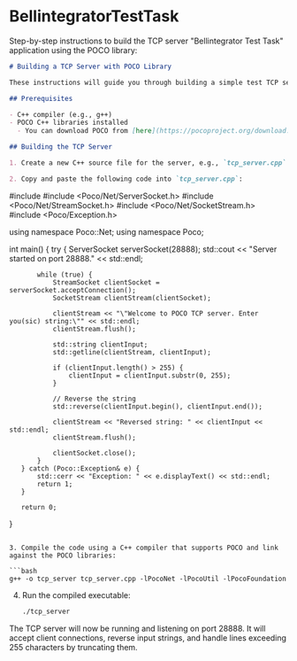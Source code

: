 # BellintegratorTestTask

Step-by-step instructions to build the TCP server "Bellintegrator Test Task" application using the POCO library:

```markdown
# Building a TCP Server with POCO Library

These instructions will guide you through building a simple test TCP server using the POCO C++ library. The server will accept client connections on port 28888, reverse strings entered by clients, and handle lines exceeding 255 characters.

## Prerequisites

- C++ compiler (e.g., g++)
- POCO C++ libraries installed
  - You can download POCO from [here](https://pocoproject.org/download.html) and follow their installation instructions.

## Building the TCP Server

1. Create a new C++ source file for the server, e.g., `tcp_server.cpp`.

2. Copy and paste the following code into `tcp_server.cpp`:

   ```
   #include <iostream>
   #include <Poco/Net/ServerSocket.h>
   #include <Poco/Net/StreamSocket.h>
   #include <Poco/Net/SocketStream.h>
   #include <Poco/Exception.h>

   using namespace Poco::Net;
   using namespace Poco;

   int main() {
       try {
           ServerSocket serverSocket(28888);
           std::cout << "Server started on port 28888." << std::endl;

           while (true) {
               StreamSocket clientSocket = serverSocket.acceptConnection();
               SocketStream clientStream(clientSocket);

               clientStream << "\"Welcome to POCO TCP server. Enter you(sic) string:\"" << std::endl;
               clientStream.flush();

               std::string clientInput;
               std::getline(clientStream, clientInput);

               if (clientInput.length() > 255) {
                   clientInput = clientInput.substr(0, 255);
               }

               // Reverse the string
               std::reverse(clientInput.begin(), clientInput.end());

               clientStream << "Reversed string: " << clientInput << std::endl;
               clientStream.flush();

               clientSocket.close();
           }
       } catch (Poco::Exception& e) {
           std::cerr << "Exception: " << e.displayText() << std::endl;
           return 1;
       }

       return 0;
   }
   ```

3. Compile the code using a C++ compiler that supports POCO and link against the POCO libraries:

   ```bash
   g++ -o tcp_server tcp_server.cpp -lPocoNet -lPocoUtil -lPocoFoundation
   ```

4. Run the compiled executable:

   ```bash
   ./tcp_server
   ```

The TCP server will now be running and listening on port 28888. It will accept client connections, reverse input strings, and handle lines exceeding 255 characters by truncating them.
```
